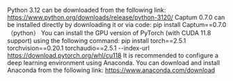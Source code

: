 Python 3.12 can be downloaded from the following link:
https://www.python.org/downloads/release/python-3120/
Captum 0.7.0 can be installed directly by downloading it or via code:
pip install Captum==0.7.0（python）
You can install the GPU version of PyTorch (with CUDA 11.8 support) using the following command:
pip install torch==2.5.1 torchvision==0.20.1 torchaudio==2.5.1 --index-url https://download.pytorch.org/whl/cu118
It is recommended to configure a deep learning environment using Anaconda.
You can download and install Anaconda from the following link:
https://www.anaconda.com/download
